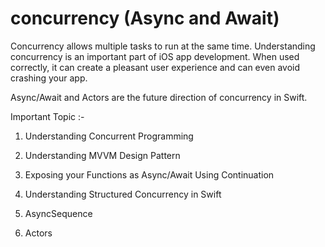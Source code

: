 # concurrency (Async and Await)

Concurrency allows multiple tasks to run at the same time. Understanding concurrency is an important part of iOS app development. When used correctly, it can create a pleasant user experience and can even avoid crashing your app.

Async/Await and Actors are the future direction of concurrency in Swift.

Important Topic :- 

1) Understanding Concurrent Programming

2) Understanding MVVM Design Pattern

3) Exposing your Functions as Async/Await Using Continuation

4) Understanding Structured Concurrency in Swift

5) AsyncSequence

6) Actors
